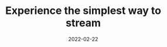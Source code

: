---
date: 2022-02-22
title: Experience the simplest way to stream
description: Live streaming infrastructure as solutions for your business to move forward. Save your time to focus on video content you want to deliver, we handle the rest.
---